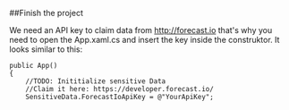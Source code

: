 ##Finish the project

We need an API key to claim data from http://forecast.io that's why you need to open the App.xaml.cs and insert the key inside the construktor. It looks similar to this:

    public App() 
    { 
        //TODO: Inititialize sensitive Data 
        //Claim it here: https://developer.forecast.io/ 
        SensitiveData.ForecastIoApiKey = @"YourApiKey"; 



